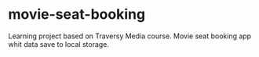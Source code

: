 # movie-seat-booking
Learning project based on Traversy Media course. Movie seat booking app whit data save to local storage. 
